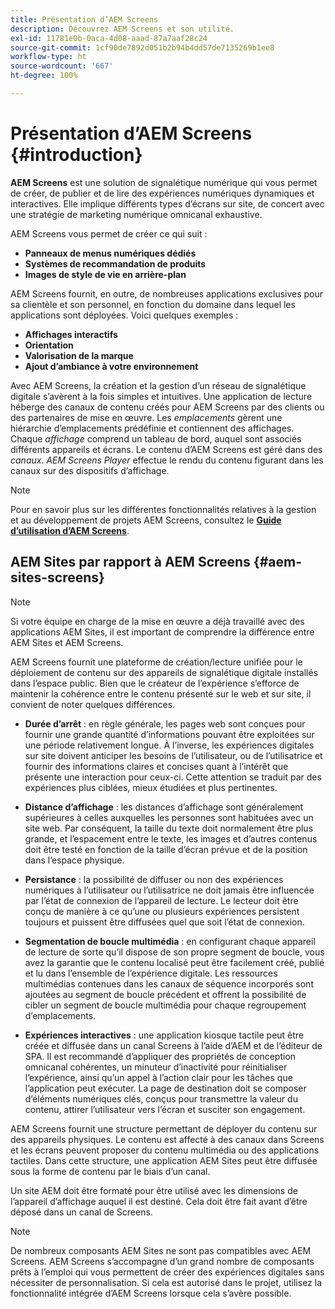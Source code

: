 ```yaml
---
title: Présentation d’AEM Screens
description: Découvrez AEM Screens et son utilité.
exl-id: 11781e0b-0aca-4d08-aaad-87a7aaf28c24
source-git-commit: 1cf90de7892d051b2b94b4dd57de7135269b1ee8
workflow-type: ht
source-wordcount: '667'
ht-degree: 100%

---
```


# Présentation d’AEM Screens {#introduction}

**AEM Screens** est une solution de signalétique numérique qui vous permet de créer, de publier et de lire des expériences numériques dynamiques et interactives. Elle implique différents types d’écrans sur site, de concert avec une stratégie de marketing numérique omnicanal exhaustive.

AEM Screens vous permet de créer ce qui suit :

* **Panneaux de menus numériques dédiés**
* **Systèmes de recommandation de produits**
* **Images de style de vie en arrière-plan**

AEM Screens fournit, en outre, de nombreuses applications exclusives pour sa clientèle et son personnel, en fonction du domaine dans lequel les applications sont déployées. Voici quelques exemples :

* **Affichages interactifs**
* **Orientation**
* **Valorisation de la marque**
* **Ajout d’ambiance à votre environnement**

Avec AEM Screens, la création et la gestion d’un réseau de signalétique digitale s’avèrent à la fois simples et intuitives. Une application de lecture héberge des canaux de contenu créés pour AEM Screens par des clients ou des partenaires de mise en œuvre. Les *emplacements* gèrent une hiérarchie d’emplacements prédéfinie et contiennent des affichages. Chaque *affichage* comprend un tableau de bord, auquel sont associés différents appareils et écrans. Le contenu d’AEM Screens est géré dans des *canaux*. *AEM Screens Player* effectue le rendu du contenu figurant dans les canaux sur des dispositifs d’affichage.

>[!NOTE]
>
>Pour en savoir plus sur les différentes fonctionnalités relatives à la gestion et au développement de projets AEM Screens, consultez le **[Guide d’utilisation d’AEM Screens](https://experienceleague.adobe.com/fr/docs/experience-manager-screens/user-guide/aem-screens-introduction)**.

## AEM Sites par rapport à AEM Screens {#aem-sites-screens}

>[!NOTE]
>
>Si votre équipe en charge de la mise en œuvre a déjà travaillé avec des applications AEM Sites, il est important de comprendre la différence entre AEM Sites et AEM Screens.

AEM Screens fournit une plateforme de création/lecture unifiée pour le déploiement de contenu sur des appareils de signalétique digitale installés dans l’espace public. Bien que le créateur de l’expérience s’efforce de maintenir la cohérence entre le contenu présenté sur le web et sur site, il convient de noter quelques différences.

* **Durée d’arrêt** : en règle générale, les pages web sont conçues pour fournir une grande quantité d’informations pouvant être exploitées sur une période relativement longue. À l’inverse, les expériences digitales sur site doivent anticiper les besoins de l’utilisateur, ou de l’utilisatrice et fournir des informations claires et concises quant à l’intérêt que présente une interaction pour ceux-ci. Cette attention se traduit par des expériences plus ciblées, mieux étudiées et plus pertinentes.

* **Distance d’affichage** : les distances d’affichage sont généralement supérieures à celles auxquelles les personnes sont habituées avec un site web. Par conséquent, la taille du texte doit normalement être plus grande, et l’espacement entre le texte, les images et d’autres contenus doit être testé en fonction de la taille d’écran prévue et de la position dans l’espace physique.

* **Persistance** : la possibilité de diffuser ou non des expériences numériques à l’utilisateur ou l’utilisatrice ne doit jamais être influencée par l’état de connexion de l’appareil de lecture. Le lecteur doit être conçu de manière à ce qu’une ou plusieurs expériences persistent toujours et puissent être diffusées quel que soit l’état de connexion.

* **Segmentation de boucle multimédia** : en configurant chaque appareil de lecture de sorte qu’il dispose de son propre segment de boucle, vous avez la garantie que le contenu localisé peut être facilement créé, publié et lu dans l’ensemble de l’expérience digitale. Les ressources multimédias contenues dans les canaux de séquence incorporés sont ajoutées au segment de boucle précédent et offrent la possibilité de cibler un segment de boucle multimédia pour chaque regroupement d’emplacements.

* **Expériences interactives** : une application kiosque tactile peut être créée et diffusée dans un canal Screens à l’aide d’AEM et de l’éditeur de SPA. Il est recommandé d’appliquer des propriétés de conception omnicanal cohérentes, un minuteur d’inactivité pour réinitialiser l’expérience, ainsi qu’un appel à l’action clair pour les tâches que l’application peut exécuter. La page de destination doit se composer d’éléments numériques clés, conçus pour transmettre la valeur du contenu, attirer l’utilisateur vers l’écran et susciter son engagement.

AEM Screens fournit une structure permettant de déployer du contenu sur des appareils physiques. Le contenu est affecté à des canaux dans Screens et les écrans peuvent proposer du contenu multimédia ou des applications tactiles. Dans cette structure, une application AEM Sites peut être diffusée sous la forme de contenu par le biais d’un canal.

Un site AEM doit être formaté pour être utilisé avec les dimensions de l’appareil d’affichage auquel il est destiné. Cela doit être fait avant d’être déposé dans un canal de Screens.

>[!NOTE]
>De nombreux composants AEM Sites ne sont pas compatibles avec AEM Screens. AEM Screens s’accompagne d’un grand nombre de composants prêts à l’emploi qui vous permettent de créer des expériences digitales sans nécessiter de personnalisation. Si cela est autorisé dans le projet, utilisez la fonctionnalité intégrée d’AEM Screens lorsque cela s’avère possible.
